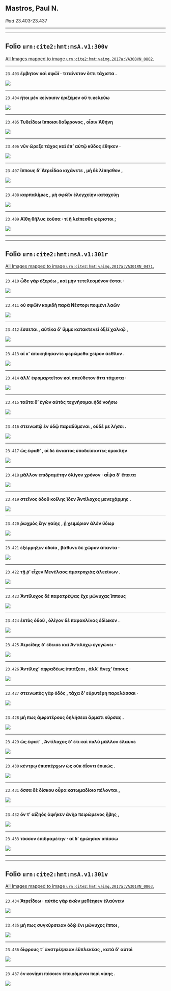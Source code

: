 

## Mastros, Paul N.

*Iliad* 23.403-23.437

---

---

## **Folio `urn:cite2:hmt:msA.v1:300v`**



[All Images mapped to image `urn:cite2:hmt:vaimg.2017a:VA300VN_0802`.](http://www.homermultitext.org/ict2/index.html?urn=urn:cite2:hmt:vaimg.2017a:VA300VN_0802@0.5002,0.5994,0.4044,0.02393&urn=urn:cite2:hmt:vaimg.2017a:VA300VN_0802@0.5042,0.6155,0.4014,0.02282&urn=urn:cite2:hmt:vaimg.2017a:VA300VN_0802@0.4974,0.6360,0.4184,0.02144&urn=urn:cite2:hmt:vaimg.2017a:VA300VN_0802@0.5022,0.6567,0.4245,0.01964&urn=urn:cite2:hmt:vaimg.2017a:VA300VN_0802@0.5048,0.6777,0.4245,0.02006&urn=urn:cite2:hmt:vaimg.2017a:VA300VN_0802@0.5048,0.6777,0.4245,0.02006&urn=urn:cite2:hmt:vaimg.2017a:VA300VN_0802@0.4978,0.6877,0.4385,0.02877)

---- 

 `23.403`  **ἔμβητον καὶ σφῶϊ · τιταίνετον ὅττι τάχιστα .** 

 <a href="http://www.homermultitext.org/ict2/index.html?urn=urn:cite2:hmt:vaimg.2017a:VA300VN_0802@0.5002,0.5994,0.4044,0.02393"><img src="http://beta.hpcc.uh.edu/scs/image/500/500/urn:cite2:hmt:vaimg.2017a:VA300VN_0802@0.5002,0.5994,0.4044,0.02393"/></a> 

---- 

 `23.404`  **ἤτοι μὲν κείνοισιν ἐριζέμεν οὔ τι κελεύω** 

 <a href="http://www.homermultitext.org/ict2/index.html?urn=urn:cite2:hmt:vaimg.2017a:VA300VN_0802@0.5042,0.6155,0.4014,0.02282"><img src="http://beta.hpcc.uh.edu/scs/image/500/500/urn:cite2:hmt:vaimg.2017a:VA300VN_0802@0.5042,0.6155,0.4014,0.02282"/></a> 

---- 

 `23.405`  **Τυδεΐδεω ἵπποισι δαΐφρονος , οἷσιν Ἀθήνη** 

 <a href="http://www.homermultitext.org/ict2/index.html?urn=urn:cite2:hmt:vaimg.2017a:VA300VN_0802@0.4974,0.6360,0.4184,0.02144"><img src="http://beta.hpcc.uh.edu/scs/image/500/500/urn:cite2:hmt:vaimg.2017a:VA300VN_0802@0.4974,0.6360,0.4184,0.02144"/></a> 

---- 

 `23.406`  **νῦν ὤρεξε τάχος καὶ ἐπʼ αὐτῷ κῦδος ἔθηκεν ·** 

 <a href="http://www.homermultitext.org/ict2/index.html?urn=urn:cite2:hmt:vaimg.2017a:VA300VN_0802@0.5022,0.6567,0.4245,0.01964"><img src="http://beta.hpcc.uh.edu/scs/image/500/500/urn:cite2:hmt:vaimg.2017a:VA300VN_0802@0.5022,0.6567,0.4245,0.01964"/></a> 

---- 

 `23.407`  **ἵππους δʼ Ἀτρεΐδαο κιχάνετε , μὴ δὲ λίπησθον ,** 

 <a href="http://www.homermultitext.org/ict2/index.html?urn=urn:cite2:hmt:vaimg.2017a:VA300VN_0802@0.5048,0.6777,0.4245,0.02006"><img src="http://beta.hpcc.uh.edu/scs/image/500/500/urn:cite2:hmt:vaimg.2017a:VA300VN_0802@0.5048,0.6777,0.4245,0.02006"/></a> 

---- 

 `23.408`  **καρπαλίμως , μὴ σφῶϊν ἐλεγχείην καταχεύῃ** 

 <a href="http://www.homermultitext.org/ict2/index.html?urn=urn:cite2:hmt:vaimg.2017a:VA300VN_0802@0.5048,0.6777,0.4245,0.02006"><img src="http://beta.hpcc.uh.edu/scs/image/500/500/urn:cite2:hmt:vaimg.2017a:VA300VN_0802@0.5048,0.6777,0.4245,0.02006"/></a> 

---- 

 `23.409`  **Αἴθη θῆλυς ἐοῦσα · τί ἢ λείπεσθε φέριστοι ;** 

 <a href="http://www.homermultitext.org/ict2/index.html?urn=urn:cite2:hmt:vaimg.2017a:VA300VN_0802@0.4978,0.6877,0.4385,0.02877"><img src="http://beta.hpcc.uh.edu/scs/image/500/500/urn:cite2:hmt:vaimg.2017a:VA300VN_0802@0.4978,0.6877,0.4385,0.02877"/></a> 

---

---

## **Folio `urn:cite2:hmt:msA.v1:301r`**



[All Images mapped to image `urn:cite2:hmt:vaimg.2017a:VA301RN_0471`.](http://www.homermultitext.org/ict2/index.html?urn=urn:cite2:hmt:vaimg.2017a:VA301RN_0471@0.2058,0.2220,0.3989,0.02863&urn=urn:cite2:hmt:vaimg.2017a:VA301RN_0471@0.2082,0.2416,0.4013,0.02877&urn=urn:cite2:hmt:vaimg.2017a:VA301RN_0471@0.2062,0.2617,0.4259,0.02683&urn=urn:cite2:hmt:vaimg.2017a:VA301RN_0471@0.2027,0.2830,0.4199,0.02545&urn=urn:cite2:hmt:vaimg.2017a:VA301RN_0471@0.2102,0.3053,0.3959,0.02199&urn=urn:cite2:hmt:vaimg.2017a:VA301RN_0471@0.2025,0.3216,0.4064,0.02614&urn=urn:cite2:hmt:vaimg.2017a:VA301RN_0471@0.2045,0.3433,0.4156,0.02393&urn=urn:cite2:hmt:vaimg.2017a:VA301RN_0471@0.2080,0.3617,0.4180,0.02434&urn=urn:cite2:hmt:vaimg.2017a:VA301RN_0471@0.2128,0.3827,0.4407,0.02061&urn=urn:cite2:hmt:vaimg.2017a:VA301RN_0471@0.2080,0.4004,0.4422,0.02545&urn=urn:cite2:hmt:vaimg.2017a:VA301RN_0471@0.2039,0.4201,0.4208,0.02545&urn=urn:cite2:hmt:vaimg.2017a:VA301RN_0471@0.2014,0.4365,0.4001,0.02766&urn=urn:cite2:hmt:vaimg.2017a:VA301RN_0471@0.2069,0.4573,0.4223,0.02628&urn=urn:cite2:hmt:vaimg.2017a:VA301RN_0471@0.2019,0.4788,0.4254,0.02628&urn=urn:cite2:hmt:vaimg.2017a:VA301RN_0471@0.1999,0.4945,0.4289,0.02476&urn=urn:cite2:hmt:vaimg.2017a:VA301RN_0471@0.2015,0.5122,0.4029,0.02407&urn=urn:cite2:hmt:vaimg.2017a:VA301RN_0471@0.2015,0.5122,0.4029,0.02407&urn=urn:cite2:hmt:vaimg.2017a:VA301RN_0471@0.1979,0.5538,0.4539,0.02337&urn=urn:cite2:hmt:vaimg.2017a:VA301RN_0471@0.2025,0.5736,0.4493,0.02172&urn=urn:cite2:hmt:vaimg.2017a:VA301RN_0471@0.1875,0.5834,0.4567,0.03209&urn=urn:cite2:hmt:vaimg.2017a:VA301RN_0471@0.1936,0.6097,0.4401,0.02337&urn=urn:cite2:hmt:vaimg.2017a:VA301RN_0471@0.1925,0.6272,0.4165,0.02545&urn=urn:cite2:hmt:vaimg.2017a:VA301RN_0471@0.1960,0.6463,0.4366,0.02808&urn=urn:cite2:hmt:vaimg.2017a:VA301RN_0471@0.1968,0.6643,0.4154,0.02711)

---- 

 `23.410`  **ὧδε γὰρ ἐξερέω , καὶ μὴν τετελεσμένον ἔσται ·** 

 <a href="http://www.homermultitext.org/ict2/index.html?urn=urn:cite2:hmt:vaimg.2017a:VA301RN_0471@0.2058,0.2220,0.3989,0.02863"><img src="http://beta.hpcc.uh.edu/scs/image/500/500/urn:cite2:hmt:vaimg.2017a:VA301RN_0471@0.2058,0.2220,0.3989,0.02863"/></a> 

---- 

 `23.411`  **οὐ σφῶϊν κομιδὴ παρὰ Νέστορι ποιμένι λαῶν** 

 <a href="http://www.homermultitext.org/ict2/index.html?urn=urn:cite2:hmt:vaimg.2017a:VA301RN_0471@0.2082,0.2416,0.4013,0.02877"><img src="http://beta.hpcc.uh.edu/scs/image/500/500/urn:cite2:hmt:vaimg.2017a:VA301RN_0471@0.2082,0.2416,0.4013,0.02877"/></a> 

---- 

 `23.412`  **ἔσσεται , αὐτίκα δʼ ὔμμε κατακτενεῖ ὀξέϊ χαλκῷ ,** 

 <a href="http://www.homermultitext.org/ict2/index.html?urn=urn:cite2:hmt:vaimg.2017a:VA301RN_0471@0.2062,0.2617,0.4259,0.02683"><img src="http://beta.hpcc.uh.edu/scs/image/500/500/urn:cite2:hmt:vaimg.2017a:VA301RN_0471@0.2062,0.2617,0.4259,0.02683"/></a> 

---- 

 `23.413`  **αἴ κʼ ἀποκηδήσαντε φερώμεθα χεῖρον ἄεθλον .** 

 <a href="http://www.homermultitext.org/ict2/index.html?urn=urn:cite2:hmt:vaimg.2017a:VA301RN_0471@0.2027,0.2830,0.4199,0.02545"><img src="http://beta.hpcc.uh.edu/scs/image/500/500/urn:cite2:hmt:vaimg.2017a:VA301RN_0471@0.2027,0.2830,0.4199,0.02545"/></a> 

---- 

 `23.414`  **ἀλλʼ ἐφομαρτεῖτον καὶ σπεύδετον ὅττι τάχιστα ·** 

 <a href="http://www.homermultitext.org/ict2/index.html?urn=urn:cite2:hmt:vaimg.2017a:VA301RN_0471@0.2102,0.3053,0.3959,0.02199"><img src="http://beta.hpcc.uh.edu/scs/image/500/500/urn:cite2:hmt:vaimg.2017a:VA301RN_0471@0.2102,0.3053,0.3959,0.02199"/></a> 

---- 

 `23.415`  **ταῦτα δʼ ἐγὼν αὐτὸς τεχνήσομαι ἠδὲ νοήσω** 

 <a href="http://www.homermultitext.org/ict2/index.html?urn=urn:cite2:hmt:vaimg.2017a:VA301RN_0471@0.2025,0.3216,0.4064,0.02614"><img src="http://beta.hpcc.uh.edu/scs/image/500/500/urn:cite2:hmt:vaimg.2017a:VA301RN_0471@0.2025,0.3216,0.4064,0.02614"/></a> 

---- 

 `23.416`  **στεινωπῷ ἐν ὁδῷ παραδύμεναι , οὐδέ με λήσει .** 

 <a href="http://www.homermultitext.org/ict2/index.html?urn=urn:cite2:hmt:vaimg.2017a:VA301RN_0471@0.2045,0.3433,0.4156,0.02393"><img src="http://beta.hpcc.uh.edu/scs/image/500/500/urn:cite2:hmt:vaimg.2017a:VA301RN_0471@0.2045,0.3433,0.4156,0.02393"/></a> 

---- 

 `23.417`  **ὣς ἔφαθʼ , οἳ δὲ ἄνακτος ὑποδείσαντες ὁμοκλὴν** 

 <a href="http://www.homermultitext.org/ict2/index.html?urn=urn:cite2:hmt:vaimg.2017a:VA301RN_0471@0.2080,0.3617,0.4180,0.02434"><img src="http://beta.hpcc.uh.edu/scs/image/500/500/urn:cite2:hmt:vaimg.2017a:VA301RN_0471@0.2080,0.3617,0.4180,0.02434"/></a> 

---- 

 `23.418`  **μᾶλλον ἐπιδραμέτην ὀλίγον χρόνον · αἶψα δʼ ἔπειτα** 

 <a href="http://www.homermultitext.org/ict2/index.html?urn=urn:cite2:hmt:vaimg.2017a:VA301RN_0471@0.2128,0.3827,0.4407,0.02061"><img src="http://beta.hpcc.uh.edu/scs/image/500/500/urn:cite2:hmt:vaimg.2017a:VA301RN_0471@0.2128,0.3827,0.4407,0.02061"/></a> 

---- 

 `23.419`  **στεῖνος ὁδοῦ κοίλης ἴδεν Ἀντίλοχος μενεχάρμης .** 

 <a href="http://www.homermultitext.org/ict2/index.html?urn=urn:cite2:hmt:vaimg.2017a:VA301RN_0471@0.2080,0.4004,0.4422,0.02545"><img src="http://beta.hpcc.uh.edu/scs/image/500/500/urn:cite2:hmt:vaimg.2017a:VA301RN_0471@0.2080,0.4004,0.4422,0.02545"/></a> 

---- 

 `23.420`  **ῥωχμὸς ἔην γαίης , ᾗ χειμέριον ἀλὲν ὕδωρ** 

 <a href="http://www.homermultitext.org/ict2/index.html?urn=urn:cite2:hmt:vaimg.2017a:VA301RN_0471@0.2039,0.4201,0.4208,0.02545"><img src="http://beta.hpcc.uh.edu/scs/image/500/500/urn:cite2:hmt:vaimg.2017a:VA301RN_0471@0.2039,0.4201,0.4208,0.02545"/></a> 

---- 

 `23.421`  **ἐξέρρηξεν ὁδοῖο , βάθυνε δὲ χῶρον ἅπαντα ·** 

 <a href="http://www.homermultitext.org/ict2/index.html?urn=urn:cite2:hmt:vaimg.2017a:VA301RN_0471@0.2014,0.4365,0.4001,0.02766"><img src="http://beta.hpcc.uh.edu/scs/image/500/500/urn:cite2:hmt:vaimg.2017a:VA301RN_0471@0.2014,0.4365,0.4001,0.02766"/></a> 

---- 

 `23.422`  **τῇ ῥʼ εἶχεν Μενέλαος ἁματροχιὰς ἀλεείνων .** 

 <a href="http://www.homermultitext.org/ict2/index.html?urn=urn:cite2:hmt:vaimg.2017a:VA301RN_0471@0.2069,0.4573,0.4223,0.02628"><img src="http://beta.hpcc.uh.edu/scs/image/500/500/urn:cite2:hmt:vaimg.2017a:VA301RN_0471@0.2069,0.4573,0.4223,0.02628"/></a> 

---- 

 `23.423`  **Ἀντίλοχος δὲ παρατρέψας ἔχε μώνυχας ἵππους** 

 <a href="http://www.homermultitext.org/ict2/index.html?urn=urn:cite2:hmt:vaimg.2017a:VA301RN_0471@0.2019,0.4788,0.4254,0.02628"><img src="http://beta.hpcc.uh.edu/scs/image/500/500/urn:cite2:hmt:vaimg.2017a:VA301RN_0471@0.2019,0.4788,0.4254,0.02628"/></a> 

---- 

 `23.424`  **ἐκτὸς ὁδοῦ , ὀλίγον δὲ παρακλίνας ἐδίωκεν .** 

 <a href="http://www.homermultitext.org/ict2/index.html?urn=urn:cite2:hmt:vaimg.2017a:VA301RN_0471@0.1999,0.4945,0.4289,0.02476"><img src="http://beta.hpcc.uh.edu/scs/image/500/500/urn:cite2:hmt:vaimg.2017a:VA301RN_0471@0.1999,0.4945,0.4289,0.02476"/></a> 

---- 

 `23.425`  **Ἀτρεΐδης δʼ ἔδεισε καὶ Ἀντιλόχῳ ἐγεγώνει ·** 

 <a href="http://www.homermultitext.org/ict2/index.html?urn=urn:cite2:hmt:vaimg.2017a:VA301RN_0471@0.2015,0.5122,0.4029,0.02407"><img src="http://beta.hpcc.uh.edu/scs/image/500/500/urn:cite2:hmt:vaimg.2017a:VA301RN_0471@0.2015,0.5122,0.4029,0.02407"/></a> 

---- 

 `23.426`  **Ἀντίλοχʼ ἀφραδέως ἱππάζεαι , ἀλλʼ ἄνεχʼ ἵππους ·** 

 <a href="http://www.homermultitext.org/ict2/index.html?urn=urn:cite2:hmt:vaimg.2017a:VA301RN_0471@0.2015,0.5122,0.4029,0.02407"><img src="http://beta.hpcc.uh.edu/scs/image/500/500/urn:cite2:hmt:vaimg.2017a:VA301RN_0471@0.2015,0.5122,0.4029,0.02407"/></a> 

---- 

 `23.427`  **στεινωπὸς γὰρ ὁδός , τάχα δʼ εὐρυτέρη παρελάσσαι ·** 

 <a href="http://www.homermultitext.org/ict2/index.html?urn=urn:cite2:hmt:vaimg.2017a:VA301RN_0471@0.1979,0.5538,0.4539,0.02337"><img src="http://beta.hpcc.uh.edu/scs/image/500/500/urn:cite2:hmt:vaimg.2017a:VA301RN_0471@0.1979,0.5538,0.4539,0.02337"/></a> 

---- 

 `23.428`  **μή πως ἀμφοτέρους δηλήσεαι ἅρματι κύρσας .** 

 <a href="http://www.homermultitext.org/ict2/index.html?urn=urn:cite2:hmt:vaimg.2017a:VA301RN_0471@0.2025,0.5736,0.4493,0.02172"><img src="http://beta.hpcc.uh.edu/scs/image/500/500/urn:cite2:hmt:vaimg.2017a:VA301RN_0471@0.2025,0.5736,0.4493,0.02172"/></a> 

---- 

 `23.429`  **ὣς ἔφατʼ , Ἀντίλοχος δʼ ἔτι καὶ πολὺ μᾶλλον ἔλαυνε** 

 <a href="http://www.homermultitext.org/ict2/index.html?urn=urn:cite2:hmt:vaimg.2017a:VA301RN_0471@0.1875,0.5834,0.4567,0.03209"><img src="http://beta.hpcc.uh.edu/scs/image/500/500/urn:cite2:hmt:vaimg.2017a:VA301RN_0471@0.1875,0.5834,0.4567,0.03209"/></a> 

---- 

 `23.430`  **κέντρῳ ἐπισπέρχων ὡς οὐκ ἀΐοντι ἐοικώς .** 

 <a href="http://www.homermultitext.org/ict2/index.html?urn=urn:cite2:hmt:vaimg.2017a:VA301RN_0471@0.1936,0.6097,0.4401,0.02337"><img src="http://beta.hpcc.uh.edu/scs/image/500/500/urn:cite2:hmt:vaimg.2017a:VA301RN_0471@0.1936,0.6097,0.4401,0.02337"/></a> 

---- 

 `23.431`  **ὅσσα δὲ δίσκου οὖρα κατωμαδίοιο πέλονται ,** 

 <a href="http://www.homermultitext.org/ict2/index.html?urn=urn:cite2:hmt:vaimg.2017a:VA301RN_0471@0.1925,0.6272,0.4165,0.02545"><img src="http://beta.hpcc.uh.edu/scs/image/500/500/urn:cite2:hmt:vaimg.2017a:VA301RN_0471@0.1925,0.6272,0.4165,0.02545"/></a> 

---- 

 `23.432`  **ὅν τʼ αἰζηὸς ἀφῆκεν ἀνὴρ πειρώμενος ἥβης ,** 

 <a href="http://www.homermultitext.org/ict2/index.html?urn=urn:cite2:hmt:vaimg.2017a:VA301RN_0471@0.1960,0.6463,0.4366,0.02808"><img src="http://beta.hpcc.uh.edu/scs/image/500/500/urn:cite2:hmt:vaimg.2017a:VA301RN_0471@0.1960,0.6463,0.4366,0.02808"/></a> 

---- 

 `23.433`  **τόσσον ἐπιδραμέτην · αἳ δʼ ἠρώησαν ὀπίσσω** 

 <a href="http://www.homermultitext.org/ict2/index.html?urn=urn:cite2:hmt:vaimg.2017a:VA301RN_0471@0.1968,0.6643,0.4154,0.02711"><img src="http://beta.hpcc.uh.edu/scs/image/500/500/urn:cite2:hmt:vaimg.2017a:VA301RN_0471@0.1968,0.6643,0.4154,0.02711"/></a> 

---

---

## **Folio `urn:cite2:hmt:msA.v1:301v`**



[All Images mapped to image `urn:cite2:hmt:vaimg.2017a:VA301VN_0803`.](http://www.homermultitext.org/ict2/index.html?urn=urn:cite2:hmt:vaimg.2017a:VA301VN_0803@0.4902,0.2492,0.4221,0.02642&urn=urn:cite2:hmt:vaimg.2017a:VA301VN_0803@0.4836,0.2726,0.3992,0.02642&urn=urn:cite2:hmt:vaimg.2017a:VA301VN_0803@0.4845,0.2957,0.4132,0.01895&urn=urn:cite2:hmt:vaimg.2017a:VA301VN_0803@0.4871,0.3147,0.3994,0.01867)

---- 

 `23.434`  **Ἀτρεΐδεω · αὐτὸς γὰρ ἑκὼν μεθέηκεν ἐλαύνειν** 

 <a href="http://www.homermultitext.org/ict2/index.html?urn=urn:cite2:hmt:vaimg.2017a:VA301VN_0803@0.4902,0.2492,0.4221,0.02642"><img src="http://beta.hpcc.uh.edu/scs/image/500/500/urn:cite2:hmt:vaimg.2017a:VA301VN_0803@0.4902,0.2492,0.4221,0.02642"/></a> 

---- 

 `23.435`  **μή πως συγκύρσειαν ὁδῷ ἔνι μώνυχες ἵπποι ,** 

 <a href="http://www.homermultitext.org/ict2/index.html?urn=urn:cite2:hmt:vaimg.2017a:VA301VN_0803@0.4836,0.2726,0.3992,0.02642"><img src="http://beta.hpcc.uh.edu/scs/image/500/500/urn:cite2:hmt:vaimg.2017a:VA301VN_0803@0.4836,0.2726,0.3992,0.02642"/></a> 

---- 

 `23.436`  **δίφρους τʼ ἀνστρέψειαν ἐϋπλεκέας , κατὰ δʼ αὐτοὶ** 

 <a href="http://www.homermultitext.org/ict2/index.html?urn=urn:cite2:hmt:vaimg.2017a:VA301VN_0803@0.4845,0.2957,0.4132,0.01895"><img src="http://beta.hpcc.uh.edu/scs/image/500/500/urn:cite2:hmt:vaimg.2017a:VA301VN_0803@0.4845,0.2957,0.4132,0.01895"/></a> 

---- 

 `23.437`  **ἐν κονίῃσι πέσοιεν ἐπειγόμενοι περὶ νίκης .** 

 <a href="http://www.homermultitext.org/ict2/index.html?urn=urn:cite2:hmt:vaimg.2017a:VA301VN_0803@0.4871,0.3147,0.3994,0.01867"><img src="http://beta.hpcc.uh.edu/scs/image/500/500/urn:cite2:hmt:vaimg.2017a:VA301VN_0803@0.4871,0.3147,0.3994,0.01867"/></a> 